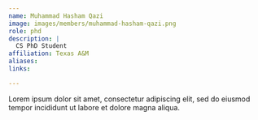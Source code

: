 ```yaml
---
name: Muhammad Hasham Qazi
image: images/members/muhammad-hasham-qazi.png
role: phd
description: |
  CS PhD Student
affiliation: Texas A&M
aliases:
links:

---
```


Lorem ipsum dolor sit amet, consectetur adipiscing elit, sed do eiusmod tempor incididunt ut labore et dolore magna aliqua.
